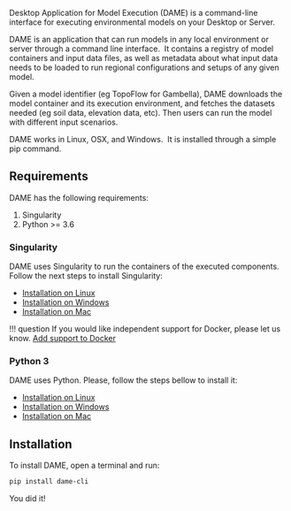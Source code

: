 Desktop Application for Model Execution (DAME) is a command-line interface for executing environmental models on your Desktop or Server.

DAME is an application that can run models in any local environment or server through a command line interface.  It contains a registry of model containers and input data files, as well as metadata about what input data needs to be loaded to run regional configurations and setups of any given model.

Given a model identifier (eg TopoFlow for Gambella), DAME downloads the model container and its execution environment, and fetches the datasets needed (eg soil data, elevation data, etc). Then users can run the model with different input scenarios.

DAME works in Linux, OSX, and Windows.  It is installed through a simple pip command.


## Requirements

DAME has the following requirements:

1. Singularity
2. Python >= 3.6

### Singularity 

DAME uses Singularity to run the containers of the executed components. Follow the next steps to install Singularity:

- [Installation on Linux](https://sylabs.io/guides/3.5/admin-guide/installation.html#)
- [Installation on Windows](https://sylabs.io/guides/3.5/admin-guide/installation.html#windows)
- [Installation on Mac](https://sylabs.io/singularity-desktop-macos/)


!!! question
    If you would like independent support for Docker, please let us know. [Add support to Docker](https://github.com/mintproject/dame_cli/issues/15)

### Python 3

DAME uses Python. Please, follow the steps bellow to install it:

- [Installation on Linux](https://realpython.com/installing-python/#linux)
- [Installation on Windows](https://realpython.com/installing-python/#windows)
- [Installation on Mac](https://realpython.com/installing-python/#macos-mac-os-x)

## Installation

To install DAME, open a terminal and run:

```bash
pip install dame-cli
```

You did it!
